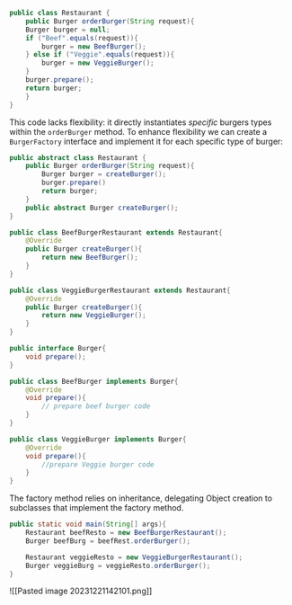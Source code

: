 

```java
public class Restaurant {
	public Burger orderBurger(String request){
	Burger burger = null; 
	if ("Beef".equals(request)){
		burger = new BeefBurger();	
	} else if ("Veggie".equals(request)){
		burger = new VeggieBurger();
	}
	burger.prepare();
	return burger;
	}
}
```

This code lacks flexibility: it directly instantiates *specific* burgers types within the `orderBurger` method. 
To enhance flexibility we can create a `BurgerFactory` interface and implement it for each specific type of burger: 

```java
public abstract class Restaurant {
	public Burger orderBurger(String request){
		Burger burger = createBurger();
		burger.prepare()
		return burger;
	}
	public abstract Burger createBurger();
}
```

```java
public class BeefBurgerRestaurant extends Restaurant{
	@Override
	public Burger createBurger(){
		return new BeefBurger();
	}
}
```

```java
public class VeggieBurgerRestaurant extends Restaurant{
	@Override
	public Burger createBurger(){
		return new VeggieBurger();
	}
}
```

```java
public interface Burger{
	void prepare();
}
```

```java
public class BeefBurger implements Burger{
	@Override 
	void prepare(){
		// prepare beef burger code
	}
}
```

```java
public class VeggieBurger implements Burger{
	@Override
	void prepare(){
		//prepare Veggie burger code
	}
}
```
The factory method relies on inheritance, delegating Object creation to subclasses that implement the factory method. 

```java
public static void main(String[] args){
	Restaurant beefResto = new BeefBurgerRestaurant();
	Burger beefBurg = beefRest.orderBurger();

	Restaurant veggieResto = new VeggieBurgerRestaurant();
	Burger veggieBurg = veggieResto.orderBurger();
}
```

![[Pasted image 20231221142101.png]]